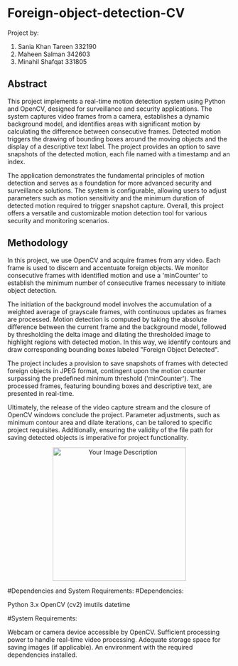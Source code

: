 # Foreign-object-detection-CV
Project by: 
1. Sania Khan Tareen 332190
2. Maheen Salman 342603
3. Minahil Shafqat 331805
## Abstract
This project implements a real-time motion detection system using Python and OpenCV, designed for surveillance and security applications. The system captures video frames from a camera, establishes a dynamic background model, and identifies areas with significant motion by calculating the difference between consecutive frames. Detected motion triggers the drawing of bounding boxes around the moving objects and the display of a descriptive text label. The project provides an option to save snapshots of the detected motion, each file named with a timestamp and an index. 

The application demonstrates the fundamental principles of motion detection and serves as a foundation for more advanced security and surveillance solutions. The system is configurable, allowing users to adjust parameters such as motion sensitivity and the minimum duration of detected motion required to trigger snapshot capture. Overall, this project offers a versatile and customizable motion detection tool for various security and monitoring scenarios.
## Methodology
In this project, we use OpenCV and  acquire frames from any video. Each frame  is used to discern and accentuate foreign objects. We monitor consecutive frames with identified motion and use a 'minCounter' to establish the minimum number of consecutive frames necessary to initiate object detection.

The initiation of the background model involves the accumulation of a weighted average of grayscale frames, with continuous updates as frames are processed. Motion detection is computed by taking the absolute difference between the current frame and the background model, followed by thresholding the delta image and dilating the thresholded image to highlight regions with detected motion. In this way, we identify contours  and draw corresponding bounding boxes labeled "Foreign Object Detected". 

The project includes a provision to save snapshots of frames with detected foreign objects in JPEG format, contingent upon the motion counter surpassing the predefined minimum threshold ('minCounter'). The processed frames, featuring bounding boxes and descriptive text, are presented in real-time. 

Ultimately, the release of the video capture stream and the closure of OpenCV windows conclude the project. Parameter adjustments, such as minimum contour area and dilate iterations, can be tailored to specific project requisites. Additionally, ensuring the validity of the file path for saving detected objects is imperative for project functionality.
<p align="center">
  <img src="https://github.com/SK-Tareen/Foreign-object-detection-CV-/assets/87571978/6861c63f-8c43-41a7-927a-4e8a1cbc2771" alt="Your Image Description" width="300" />
</p>

#Dependencies and System Requirements:
#Dependencies:

Python 3.x
OpenCV (cv2)
imutils
datetime

#System Requirements:

Webcam or camera device accessible by OpenCV.
Sufficient processing power to handle real-time video processing.
Adequate storage space for saving images (if applicable).
An environment with the required dependencies installed.
